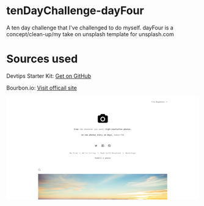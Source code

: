 # tenDayChallenge-dayFour
A ten day challenge that I've challenged to do myself. dayFour is a concept/clean-up/my take on unsplash template for unsplash.com

# Sources used
Devtips Starter Kit:
[Get on GitHub](https://github.com/DevTips/DevTips-Starter-Kit)

Bourbon.io:
[Visit officail site](http://bourbon.io/)

![screenshots](assets/img/screen.png)